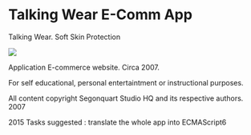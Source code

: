 # Talking Wear E-Comm App

Talking Wear. Soft Skin Protection

![](https://github.com/delfiramirez/web-talking-wear/blob/master/public/assets/t-wear.jpg)

Application E-commerce  website. Circa 2007.

For self educational, personal entertaintment or instructional purposes.

All content copyright Segonquart Studio HQ and its respective authors. 2007

2015 Tasks suggested : translate the whole app into ECMAScript6
